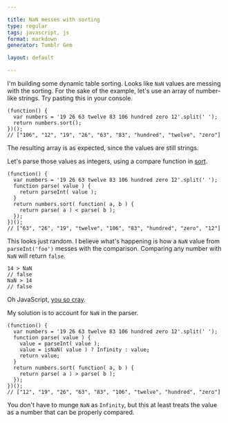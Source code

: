```yaml
---

title: NaN messes with sorting
type: regular
tags: javascript, js
format: markdown
generator: Tumblr Gem

layout: default

---
```


I'm building some dynamic table sorting. Looks like `NaN` values are messing with the sorting. For the sake of the example, let's use an array of number-like strings. Try pasting this in your console.

    (function() {
      var numbers = '19 26 63 twelve 83 106 hundred zero 12'.split(' ');
      return numbers.sort();
    })();
    // ["106", "12", "19", "26", "63", "83", "hundred", "twelve", "zero"]

The resulting array is as expected, since the values are still strings.

Let's parse those values as integers, using a compare function in [sort](https://developer.mozilla.org/en/JavaScript/Reference/Global_Objects/Array/sort).

    (function() {
      var numbers = '19 26 63 twelve 83 106 hundred zero 12'.split(' ');
      function parse( value ) {
        return parseInt( value );
      }
      return numbers.sort( function( a, b ) {
        return parse( a ) < parse( b );
      });
    })();
    // ["63", "26", "19", "twelve", "106", "83", "hundred", "zero", "12"]

This looks just random. I believe what's happening is how a `NaN` value from `parseInt('foo')` messes with the comparison. Comparing any number with `NaN` will return `false`.

    14 > NaN
    // false
    NaN > 14
    // false

Oh JavaScript, [you so cray](http://wtfjs.com/).

My solution is to account for `NaN` in the parser.

    (function() {
      var numbers = '19 26 63 twelve 83 106 hundred zero 12'.split(' ');
      function parse( value ) {
        value = parseInt( value );
        value = isNaN( value ) ? Infinity : value;
        return value;
      }
      return numbers.sort( function( a, b ) {
        return parse( a ) > parse( b );
      });
    })();
    // ["12", "19", "26", "63", "83", "106", "twelve", "hundred", "zero"]

You don't have to munge `NaN` as `Infinity`, but this at least treats the value as a number that can be properly compared.
